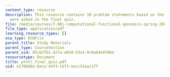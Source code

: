 ```yaml
---
content_type: resource
description: This resource contains 10 problem statements based on the subject, that
  were asked in the final quiz.
file: /media/courses/7-90j-computational-functional-genomics-spring-2005/e176b08a6ece44f4cbf3eecc51aac17f_ptntl_final_quiz.pdf
file_type: application/pdf
learning_resource_types: []
ocw_type: OCWFile
parent_title: Study Materials
parent_type: CourseSection
parent_uid: 05cb2fb1-427a-e834-53a1-0c0a64e9766d
resourcetype: Document
title: ptntl_final_quiz.pdf
uid: e176b08a-6ece-44f4-cbf3-eecc51aac17f
---
```

